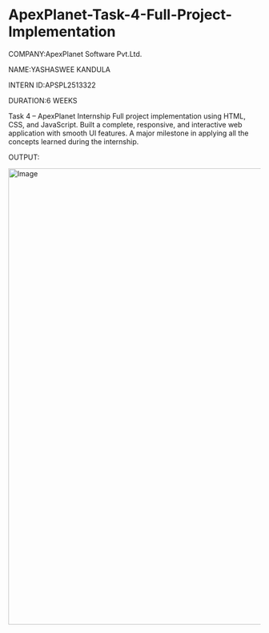 # ApexPlanet-Task-4-Full-Project-Implementation

COMPANY:ApexPlanet Software Pvt.Ltd.

NAME:YASHASWEE KANDULA

INTERN ID:APSPL2513322

DURATION:6 WEEKS

Task 4 – ApexPlanet Internship
Full project implementation using HTML, CSS, and JavaScript.
Built a complete, responsive, and interactive web application with smooth UI features.
A major milestone in applying all the concepts learned during the internship.

OUTPUT:

<img width="1377" height="911" alt="Image" src="https://github.com/user-attachments/assets/63baecbb-785c-4547-9b13-ae59b87a1037" />
